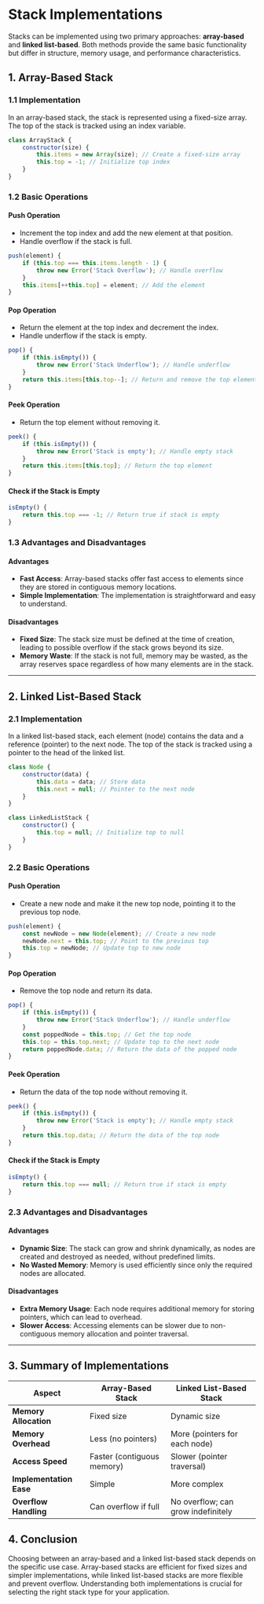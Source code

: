 # **Stack Implementations**

Stacks can be implemented using two primary approaches: **array-based** and **linked list-based**. Both methods provide the same basic functionality but differ in structure, memory usage, and performance characteristics.

## **1. Array-Based Stack**

### **1.1 Implementation**

In an array-based stack, the stack is represented using a fixed-size array. The top of the stack is tracked using an index variable.

```javascript
class ArrayStack {
    constructor(size) {
        this.items = new Array(size); // Create a fixed-size array
        this.top = -1; // Initialize top index
    }
}
```

### **1.2 Basic Operations**

#### **Push Operation**

- Increment the top index and add the new element at that position.
- Handle overflow if the stack is full.

```javascript
push(element) {
    if (this.top === this.items.length - 1) {
        throw new Error('Stack Overflow'); // Handle overflow
    }
    this.items[++this.top] = element; // Add the element
}
```

#### **Pop Operation**

- Return the element at the top index and decrement the index.
- Handle underflow if the stack is empty.

```javascript
pop() {
    if (this.isEmpty()) {
        throw new Error('Stack Underflow'); // Handle underflow
    }
    return this.items[this.top--]; // Return and remove the top element
}
```

#### **Peek Operation**

- Return the top element without removing it.

```javascript
peek() {
    if (this.isEmpty()) {
        throw new Error('Stack is empty'); // Handle empty stack
    }
    return this.items[this.top]; // Return the top element
}
```

#### **Check if the Stack is Empty**

```javascript
isEmpty() {
    return this.top === -1; // Return true if stack is empty
}
```

### **1.3 Advantages and Disadvantages**

#### **Advantages**
- **Fast Access**: Array-based stacks offer fast access to elements since they are stored in contiguous memory locations.
- **Simple Implementation**: The implementation is straightforward and easy to understand.

#### **Disadvantages**
- **Fixed Size**: The stack size must be defined at the time of creation, leading to possible overflow if the stack grows beyond its size.
- **Memory Waste**: If the stack is not full, memory may be wasted, as the array reserves space regardless of how many elements are in the stack.

---

## **2. Linked List-Based Stack**

### **2.1 Implementation**

In a linked list-based stack, each element (node) contains the data and a reference (pointer) to the next node. The top of the stack is tracked using a pointer to the head of the linked list.

```javascript
class Node {
    constructor(data) {
        this.data = data; // Store data
        this.next = null; // Pointer to the next node
    }
}

class LinkedListStack {
    constructor() {
        this.top = null; // Initialize top to null
    }
}
```

### **2.2 Basic Operations**

#### **Push Operation**

- Create a new node and make it the new top node, pointing it to the previous top node.

```javascript
push(element) {
    const newNode = new Node(element); // Create a new node
    newNode.next = this.top; // Point to the previous top
    this.top = newNode; // Update top to new node
}
```

#### **Pop Operation**

- Remove the top node and return its data.

```javascript
pop() {
    if (this.isEmpty()) {
        throw new Error('Stack Underflow'); // Handle underflow
    }
    const poppedNode = this.top; // Get the top node
    this.top = this.top.next; // Update top to the next node
    return poppedNode.data; // Return the data of the popped node
}
```

#### **Peek Operation**

- Return the data of the top node without removing it.

```javascript
peek() {
    if (this.isEmpty()) {
        throw new Error('Stack is empty'); // Handle empty stack
    }
    return this.top.data; // Return the data of the top node
}
```

#### **Check if the Stack is Empty**

```javascript
isEmpty() {
    return this.top === null; // Return true if stack is empty
}
```

### **2.3 Advantages and Disadvantages**

#### **Advantages**
- **Dynamic Size**: The stack can grow and shrink dynamically, as nodes are created and destroyed as needed, without predefined limits.
- **No Wasted Memory**: Memory is used efficiently since only the required nodes are allocated.

#### **Disadvantages**
- **Extra Memory Usage**: Each node requires additional memory for storing pointers, which can lead to overhead.
- **Slower Access**: Accessing elements can be slower due to non-contiguous memory allocation and pointer traversal.

---

## **3. Summary of Implementations**

| **Aspect**              | **Array-Based Stack**               | **Linked List-Based Stack**       |
|-------------------------|-------------------------------------|-----------------------------------|
| **Memory Allocation**   | Fixed size                          | Dynamic size                      |
| **Memory Overhead**     | Less (no pointers)                 | More (pointers for each node)     |
| **Access Speed**        | Faster (contiguous memory)         | Slower (pointer traversal)        |
| **Implementation Ease** | Simple                             | More complex                      |
| **Overflow Handling**   | Can overflow if full               | No overflow; can grow indefinitely |

## **4. Conclusion**

Choosing between an array-based and a linked list-based stack depends on the specific use case. Array-based stacks are efficient for fixed sizes and simpler implementations, while linked list-based stacks are more flexible and prevent overflow. Understanding both implementations is crucial for selecting the right stack type for your application.
